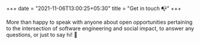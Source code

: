 +++
date = "2021-11-06T13:00:25+05:30"
title = "Get in touch 📭"
+++

More than happy to speak with anyone about open opportunities pertaining to 
the intersection of software engineering and social impact, to answer any questions, 
or just to say hi! 👋